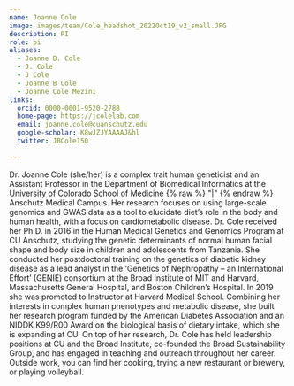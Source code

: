 ```yaml
---
name: Joanne Cole
image: images/team/Cole_headshot_2022Oct19_v2_small.JPG
description: PI
role: pi
aliases:
  - Joanne B. Cole
  - J. Cole
  - J Cole
  - Joanne B Cole
  - Joanne Cole Mezini
links:
  orcid: 0000-0001-9520-2788
  home-page: https://jcolelab.com
  email: joanne.cole@cuanschutz.edu
  google-scholar: K8wJZJYAAAAJ&hl
  twitter: JBCole150
  
---
```


Dr. Joanne Cole (she/her) is a complex trait human geneticist and an Assistant Professor in the Department of Biomedical Informatics at the University of Colorado School of Medicine {% raw %} "|" {% endraw %} Anschutz Medical Campus. Her research focuses on using large-scale genomics and GWAS data as a tool to elucidate diet’s role in the body and human health, with a focus on cardiometabolic disease. Dr. Cole received her Ph.D. in 2016 in the Human Medical Genetics and Genomics Program at CU Anschutz, studying the genetic determinants of normal human facial shape and body size in children and adolescents from Tanzania. She conducted her postdoctoral training on the genetics of diabetic kidney disease as a lead analyst in the ‘Genetics of Nephropathy – an International Effort’ (GENIE) consortium at the Broad Institute of MIT and Harvard, Massachusetts General Hospital, and Boston Children’s Hospital. In 2019 she was promoted to Instructor at Harvard Medical School. Combining her interests in complex human phenotypes and metabolic disease, she built her research program funded by the American Diabetes Association and an NIDDK K99/R00 Award on the biological basis of dietary intake, which she is expanding at CU. On top of her research, Dr. Cole has held leadership positions at CU and the Broad Institute, co-founded the Broad Sustainability Group, and has engaged in teaching and outreach throughout her career. Outside work, you can find her cooking, trying a new restaurant or brewery, or playing volleyball.
